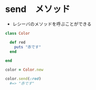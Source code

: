 # send　メソッド
  
- レシーバのメソッドを呼ぶことができる
  
```rb
class Color 

  def red
    puts "赤です"
  end
  
end

color = Color.new

color.send(:red)
  #=> "赤です"
```
  
